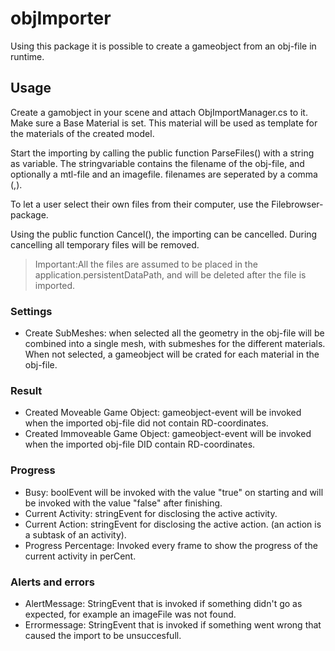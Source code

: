﻿objImporter
===========

Using this package it is possible to create a gameobject from an obj-file in runtime.


## Usage

Create a gamobject in your scene and attach ObjImportManager.cs to it.
Make sure a Base Material is set. This material will be used as template for the materials of the created model.

Start the importing by calling the public function ParseFiles() with a string as variable.
The stringvariable contains the filename of the obj-file, and optionally a mtl-file and an imagefile.
filenames are seperated by a comma (,).

To let a user select their own files from their computer, use the Filebrowser-package.

Using the public function Cancel(), the importing can be cancelled. During cancelling all temporary files will be removed.
> Important:All the files are assumed to be placed in the application.persistentDataPath, and will be deleted after the file is imported.

### Settings
- Create SubMeshes: when selected all the geometry in the obj-file will be combined into a single mesh, with submeshes for the different materials.
When not selected, a gameobject will be crated for each material in the obj-file.

### Result
- Created Moveable Game Object: gameobject-event will be invoked when the imported obj-file did not contain RD-coordinates.
- Created Immoveable Game Object: gameobject-event will be invoked when the imported obj-file DID contain RD-coordinates.

### Progress
- Busy: boolEvent will be invoked with the value "true" on starting and will be invoked with the value "false" after finishing.
- Current Activity: stringEvent for disclosing the active activity.
- Current Action: stringEvent for disclosing the active action. (an action is a subtask of an activity).
- Progress Percentage: Invoked every frame to show the progress of the current activity in perCent.

### Alerts and errors
- AlertMessage: StringEvent that is invoked if something didn't go as expected, for example an imageFile was not found.
- Errormessage: StringEvent that is invoked if something went wrong that caused the import to be unsuccesfull.


